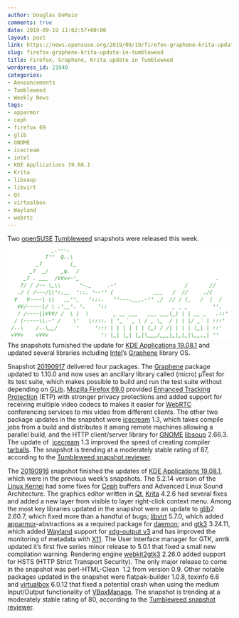 ```yaml
---
author: Douglas DeMaio
comments: true
date: 2019-09-19 11:02:57+00:00
layout: post
link: https://news.opensuse.org/2019/09/19/firefox-graphene-krita-update-in-tumbleweed/
slug: firefox-graphene-krita-update-in-tumbleweed
title: Firefox, Graphene, Krita update in Tumbleweed
wordpress_id: 21940
categories:
- Announcements
- Tumbleweed
- Weekly News
tags:
- apparmor
- ceph
- firefox 69
- glib
- GNOME
- icecream
- intel
- KDE Applications 19.08.1
- Krita
- libsoup
- libvirt
- Qt
- virtualbox
- Wayland
- webrtc
---
```


Two [openSUSE](https://www.opensuse.org/) [Tumbleweed](https://en.opensuse.org/Portal:Tumbleweed) snapshots were released this week.

![](/wp-content/uploads/2019/09/Screenshot-from-2019-09-19-13-01-52.png)The snapshots furnished the update for [KDE Applications 19.08.1](https://kde.org/announcements/announce-applications-19.08.1.php) and updated several libraries including [Intel](https://www.intel.com)’s [Graphene](https://grapheneproject.io/) library OS.

Snapshot [20190917](https://lists.opensuse.org/opensuse-factory/2019-09/msg00153.html) delivered four packages. The [Graphene](https://grapheneproject.io/) package updated to 1.10.0 and now uses an ancillary library called (micro) µTest for its test suite, which makes possible to build and run the test suite without depending on [GLib](https://en.wikipedia.org/wiki/GLib). [Mozilla Firefox 69.0](https://www.mozilla.org/en-US/firefox/69.0/releasenotes/) provided [Enhanced Tracking Protection](https://blog.mozilla.org/blog/2019/09/03/todays-firefox-blocks-third-party-tracking-cookies-and-cryptomining-by-default/) (ETP) with stronger privacy protections and added support for receiving multiple video codecs to makes it easier for [WebRTC](https://webrtc.org/) conferencing services to mix video from different clients. The other two package updates in the snapshot were [icecream](https://github.com/icecc/icecream) 1.3, which takes compile jobs from a build and distributes it among remote machines allowing a parallel build, and the HTTP client/server library for [GNOME](https://www.gnome.org/) [libsoup](https://wiki.gnome.org/Projects/libsoup) 2.66.3. The update of  [icecream](https://github.com/icecc/icecream) 1.3 improved the speed of creating compiler [tarballs](https://en.wikipedia.org/wiki/Tarball). The snapshot is trending at a moderately stable rating of 87, according to the [Tumbleweed snapshot reviewer](http://review.tumbleweed.boombatower.com/).

The [20190916](https://lists.opensuse.org/opensuse-factory/2019-09/msg00148.html) snapshot finished the updates of [KDE Applications 19.08.1](https://kde.org/announcements/announce-applications-19.08.1.php), which were in the previous week’s snapshots. The 5.2.14 version of the [Linux Kernel](https://www.kernel.org/) had some fixes for [Ceph](https://ceph.io/) buffers and Advanced Linux Sound Architecture. The graphics editor written in [Qt](http://qt-project.org/), [Krita](https://krita.org/en/) 4.2.6 had several fixes and added a new layer from visible to layer right-click context menu. Among the most key libraries updated in the snapshot were an update to [glib](https://en.wikipedia.org/wiki/GLib)2 2.60.7, which fixed more than a handful of bugs; [libvirt](https://libvirt.org/) 5.7.0, which added [apparmor](https://en.wikipedia.org/wiki/AppArmor)-abstractions as a required package for [daemon](https://en.wikipedia.org/wiki/Daemon_(computing)); and [gtk3](https://www.gtk.org/) 3.24.11, which added [Wayland](https://wayland.freedesktop.org/) support for [xdg-output v3](https://gitlab.gnome.org/GNOME/mutter/merge_requests/704) and has improved the monitoring of metadata with [X11](https://www.x.org/). The User Interface manager for GTK, amtk updated it’s first five series minor release to 5.0.1 that fixed a small new compilation warning. Rendering engine [webkit2gtk3](https://webkitgtk.org/) 2.26.0 added support for HSTS (HTTP Strict Transport Security). The only major release to come in the snapshot was perl-HTML-Clean  1.2 from version 0.9. Other notable packages updated in the snapshot were flatpak-builder 1.0.8, texinfo 6.6 and [virtualbox](https://www.virtualbox.org/) 6.0.12 that fixed a potential crash when using the medium Input/Output functionality of [VBoxManage](https://www.virtualbox.org/manual/ch08.html). The snapshot is trending at a moderately stable rating of 80, according to the [Tumbleweed snapshot reviewer](http://review.tumbleweed.boombatower.com/).
